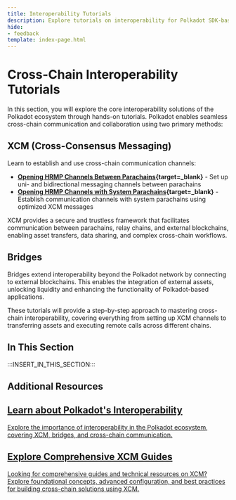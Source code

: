 ```yaml
---
title: Interoperability Tutorials
description: Explore tutorials on interoperability for Polkadot SDK-based blockchains, covering cross-chain communication and integration techniques.
hide: 
- feedback
template: index-page.html
---
```


# Cross-Chain Interoperability Tutorials

In this section, you will explore the core interoperability solutions of the Polkadot ecosystem through hands-on tutorials. Polkadot enables seamless cross-chain communication and collaboration using two primary methods:

## XCM (Cross-Consensus Messaging)
Learn to establish and use cross-chain communication channels:

- **[Opening HRMP Channels Between Parachains](/tutorials/interoperability/xcm-channels/para-to-para/){target=\_blank}** - Set up uni- and bidirectional messaging channels between parachains
- **[Opening HRMP Channels with System Parachains](/tutorials/interoperability/xcm-channels/para-to-system/){target=\_blank}** - Establish communication channels with system parachains using optimized XCM messages

XCM provides a secure and trustless framework that facilitates communication between parachains, relay chains, and external blockchains, enabling asset transfers, data sharing, and complex cross-chain workflows.

## Bridges
Bridges extend interoperability beyond the Polkadot network by connecting to external blockchains. This enables the integration of external assets, unlocking liquidity and enhancing the functionality of Polkadot-based applications.

These tutorials will provide a step-by-step approach to mastering cross-chain interoperability, covering everything from setting up XCM channels to transferring assets and executing remote calls across different chains.

## In This Section

:::INSERT_IN_THIS_SECTION:::

## Additional Resources

<div class="subsection-wrapper">
  <div class="card">
    <a href="/polkadot-protocol/basics/interoperability/" target="_blank">
      <h2 class="title">Learn about Polkadot's Interoperability</h2>
      <p class="description">Explore the importance of interoperability in the Polkadot ecosystem, covering XCM, bridges, and cross-chain communication.</p>
    </a>
  </div>
    <div class="card">
    <a href="/develop/interoperability/" target="_blank">
      <h2 class="title">Explore Comprehensive XCM Guides</h2>
      <p class="description">Looking for comprehensive guides and technical resources on XCM? Explore foundational concepts, advanced configuration, and best practices for building cross-chain solutions using XCM.</p>
    </a>
  </div>
</div>
